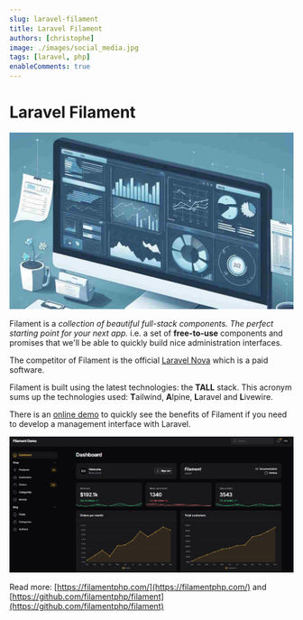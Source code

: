 ```yaml
---
slug: laravel-filament
title: Laravel Filament
authors: [christophe]
image: ./images/social_media.jpg
tags: [laravel, php]
enableComments: true
---
```

# Laravel Filament

![Laravel Filament](./images/header.jpg)

Filament is a *collection of beautiful full-stack components. The perfect starting point for your next app.* i.e. a set of **free-to-use** components and promises that we'll be able to quickly build nice administration interfaces.

The competitor of Filament is the official [Laravel Nova](https://nova.laravel.com/) which is a paid software.

Filament is built using the latest technologies: the **TALL** stack. This acronym sums up the technologies used: **T**ailwind, **A**lpine, **L**aravel and **L**ivewire.

<!-- truncate -->

There is an [online demo](https://demo.filamentphp.com/) to quickly see the benefits of Filament if you need to develop a management interface with Laravel.

![Filament Demo](./images/filament_demo.png)

Read more: [https://filamentphp.com/](https://filamentphp.com/) and [https://github.com/filamentphp/filament](https://github.com/filamentphp/filament)
